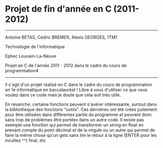 Projet de fin d'année en C (2011-2012)
===========
----
Antoine BETAS, Cédric BREMER, Alexis GEORGES, 1TM1

Technologie de l'informatique

Ephec Louvain-La-Neuve

Projet en C de l'année 2011 - 2012 dans le cadre du cours de programmation4

----
Il s'agit d'un projet réalisé en C dans le cadre du cours de programmation en 1e informatique en baccalauréat ! Libre à vous d'utiliser ce que vous voulez dans ce code mais je doute que cela soit très utile.

En revanche, certaine fonctions peuvent s'avérer intéressante, surtout dans la bibliothèque des fonctions "outils". Ces dernières ont été crées justement pour être utilisées dans différentes partie du programme et peuvent donc sans trop de problèmes être portées dans un autre code. Il existe pas exemple une fonction qui permet de transformer un string en float en prenant compte du point décimal et de la virgule ou un autre qui permet de faire la même chose qu'un gets sans lire le retour à la ligne (ENTER pour les incultes ^^) final, etc
